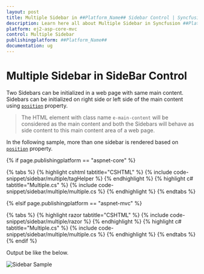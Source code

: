 ```yaml
---
layout: post
title: Multiple Sidebar in ##Platform_Name## Sidebar Control | Syncfusion
description: Learn here all about Multiple Sidebar in Syncfusion ##Platform_Name## Sidebar component of Syncfusion Essential JS 2 and more.
platform: ej2-asp-core-mvc
control: Multiple Sidebar
publishingplatform: ##Platform_Name##
documentation: ug
---
```



# Multiple Sidebar in SideBar Control 

Two Sidebars can be initialized in a web page with same main content. Sidebars can be initialized on right side or left side of the main content using [`position`](https://help.syncfusion.com/cr/aspnetcore-js2/Syncfusion.EJ2~Syncfusion.EJ2.Navigations.Sidebar~Position.html) property.

>The HTML element with class name `e-main-content` will be considered as the main content and both the Sidebars will behave as side content to this main content area of a web page.

In the following sample, more than one sidebar is rendered based on [`position`](https://help.syncfusion.com/cr/aspnetcore-js2/Syncfusion.EJ2~Syncfusion.EJ2.Navigations.Sidebar~Position.html) property.

{% if page.publishingplatform == "aspnet-core" %}

{% tabs %}
{% highlight cshtml tabtitle="CSHTML" %}
{% include code-snippet/sidebar/multiple/tagHelper %}
{% endhighlight %}
{% highlight c# tabtitle="Multiple.cs" %}
{% include code-snippet/sidebar/multiple/multiple.cs %}
{% endhighlight %}
{% endtabs %}

{% elsif page.publishingplatform == "aspnet-mvc" %}

{% tabs %}
{% highlight razor tabtitle="CSHTML" %}
{% include code-snippet/sidebar/multiple/razor %}
{% endhighlight %}
{% highlight c# tabtitle="Multiple.cs" %}
{% include code-snippet/sidebar/multiple/multiple.cs %}
{% endhighlight %}
{% endtabs %}
{% endif %}



Output be like the below.

![Sidebar Sample](../images/multiple.png)